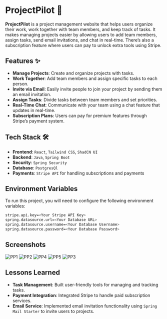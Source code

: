 # ProjectPilot 🚀

**ProjectPilot** is a project management website that helps users organize their work, work together with team members, and keep track of tasks. It makes managing projects easier by allowing users to add team members, assign tasks, send email invitations, and chat in real-time. There’s also a subscription feature where users can pay to unlock extra tools using Stripe.

## Features ✨

- **Manage Projects**: Create and organize projects with tasks.
- **Work Together**: Add team members and assign specific tasks to each person.
- **Invite via Email**: Easily invite people to join your project by sending them an email invitation.
- **Assign Tasks**: Divide tasks between team members and set priorities.
- **Real-Time Chat**: Communicate with your team using a chat feature that updates in real-time.
- **Subscription Plans**: Users can pay for premium features through Stripe’s payment system.

## Tech Stack 🛠️

- **Frontend**: `React`, `Tailwind CSS`, `ShadCN UI`
- **Backend**: `Java`, `Spring Boot`
- **Security**: `Spring Security`
- **Database**: `PostgresQl`
- **Payments**: `Stripe API` for handling subscriptions and payments

## Environment Variables

To run this project, you will need to configure the following environment variables:

```bash
stripe.api.key=<Your Stripe API Key>
spring.datasource.url=<Your Database URL>
spring.datasource.username=<Your Database Username>
spring.datasource.password=<Your Database Password>
```

## Screenshots
![PP1](https://github.com/user-attachments/assets/b25ea658-7e6a-4aba-aabc-6893ef98f938)
![PP2](https://github.com/user-attachments/assets/f9ff4a7c-9f2b-48f6-81f5-069c367a856e)
![PP4](https://github.com/user-attachments/assets/8d2df702-306e-4e91-a6e1-56b9ff7fe5ba)
![PP5](https://github.com/user-attachments/assets/2f9e561b-ffb0-4d26-97d8-0fc392db7be8)
![PP3](https://github.com/user-attachments/assets/c0a9d622-a6c0-4f3e-aaec-d1d4f5f64ec4)

## Lessons Learned

- **Task Management**: Built user-friendly tools for managing and tracking tasks.
- **Payment Integration**: Integrated Stripe to handle paid subscription services.
- **Email Service**: Implemented email invitation functionality using `Spring Mail Starter` to invite users to projects.
